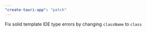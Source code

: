 ```yaml
---
"create-tauri-app": "patch"
---
```


Fix solid template IDE type errors by changing `className` to `class`